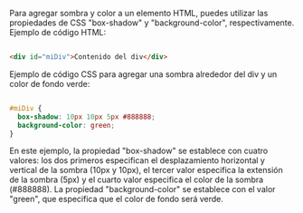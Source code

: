Para agregar sombra y color a un elemento HTML, puedes utilizar las propiedades de CSS "box-shadow" y "background-color", respectivamente.
Ejemplo de código HTML:
```html

<div id="miDiv">Contenido del div</div>
```
Ejemplo de código CSS para agregar una sombra alrededor del div y un color de fondo verde:
```css

#miDiv {
  box-shadow: 10px 10px 5px #888888;
  background-color: green;
}
```
En este ejemplo, la propiedad "box-shadow" se establece con cuatro valores: los dos primeros especifican el desplazamiento horizontal y vertical de la sombra (10px y 10px), el tercer valor especifica la extensión de la sombra (5px) y el cuarto valor especifica el color de la sombra (#888888).
La propiedad "background-color" se establece con el valor "green", que especifica que el color de fondo será verde.